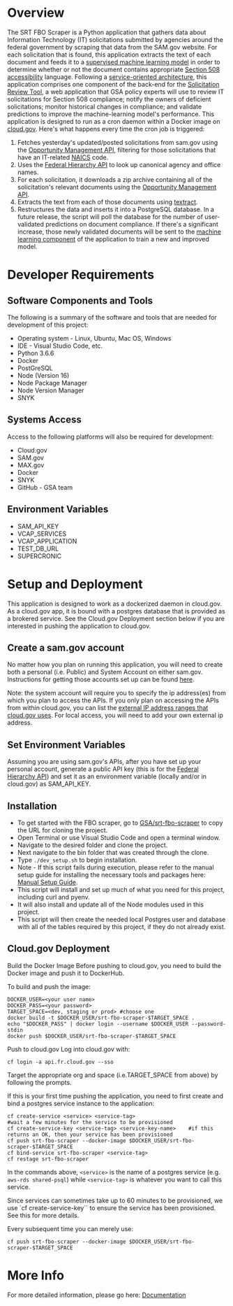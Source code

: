 # Overview 
The SRT FBO Scraper is a Python application that gathers data about Information Technology (IT) solicitations submitted by agencies around the federal government by scraping that data from the SAM.gov website. For each solicitation that is found, this application extracts the text of each document and feeds it to a [supervised machine learning model](https://github.com/GSA/srt-ml) in order to determine whether or not the document contains appropriate [Section 508 accessibility](https://www.section508.gov/) language. 
Following a [service-oriented architecture](https://en.wikipedia.org/wiki/Service-oriented_architecture), this application comprises one component of the back-end for the [Solicitation Review Tool](https://github.com/GSA/srt-ui), a web application that GSA policy experts will use to review IT solicitations for Section 508 compliance; notify the owners of deficient solicitations; monitor historical changes in compliance; and validate predictions to improve the machine-learning model's performance. 
This application is designed to run as a cron daemon within a Docker image on [cloud.gov](https://cloud.gov/). Here's what happens every time the cron job is triggered: 
1) Fetches yesterday's updated/posted solicitations from sam.gov using the [Opportunity Management API](https://open.gsa.gov/api/opportunities-api/#get-list-of-opportunities), filtering for those solicitations that have an IT-related [NAICS](https://www.census.gov/naics/) code.
2) Uses the [Federal Hierarchy API](https://open.gsa.gov/api/fh-public-api/) to look up canonical agency and office names. 
3) For each solicitation, it downloads a zip archive containing all of the solicitation's relevant documents using the [Opportunity Management API](https://open.gsa.gov/api/opportunities-api/#download-all-attachments-as-zip-for-an-opportunity). 
4) Extracts the text from each of those documents using [textract](https://github.com/deanmalmgren/textract). 
5) Restructures the data and inserts it into a PostgreSQL database. 
In a future release, the script will poll the database for the number of user-validated predictions on document compliance. If there's a significant increase, those newly validated documents will be sent to the [machine learning component](https://github.com/GSA/srt-ml) of the application to train a new and improved model. 
# Developer Requirements 
## Software Components and Tools 
The following is a summary of the software and tools that are needed for development of this project: 
* Operating system - Linux, Ubuntu, Mac OS, Windows 
* IDE - Visual Studio Code, etc. 
* Python 3.6.6
* Docker 
* PostGreSQL 
* Node (Version 16)
* Node Package Manager 
* Node Version Manager 
* SNYK 
## Systems Access 
Access to the following platforms will also be required for development: 
* Cloud.gov 
* SAM.gov 
* MAX.gov 
* Docker 
* SNYK 
* GitHub - GSA team 
## Environment Variables 
* SAM_API_KEY 
* VCAP_SERVICES
* VCAP_APPLICATION 
* TEST_DB_URL
* SUPERCRONIC 
# Setup and Deployment 
This application is designed to work as a dockerized daemon in cloud.gov. As a cloud.gov app, it is bound with a postgres database that is provided as a brokered service. See the Cloud.gov Deployment section below if you are interested in pushing the application to cloud.gov. 
## Create a sam.gov account
No matter how you plan on running this application, you will need to create both a personal (i.e. Public) and System Account on either sam.gov. Instructions for getting those accounts set up can be found [here](https://open.gsa.gov/api/opportunities-api/#getting-started). 

Note: the system account will require you to specify the ip address(es) from which you plan to access the APIs. If you only plan on accessing the APIs from within cloud.gov, you can list the [external IP address ranges that cloud.gov uses](https://cloud.gov/docs/apps/static-egress/#cloud-gov-egress-ranges). For local access, you will need to add your own external ip address. 
## Set Environment Variables 
Assuming you are using sam.gov's APIs, after you have set up your personal account, generate a public API key (this is for the [Federal Hierarchy API](https://open.gsa.gov/api/fh-public-api/)) and set it as an environment variable (locally and/or in cloud.gov) as SAM_API_KEY. 
## Installation
* To get started with the FBO scraper, go to [GSA/srt-fbo-scraper](https://github.com/GSA/srt-fbo-scraper) to copy the URL for cloning the project. 
* Open Terminal or use Visual Studio Code and open a terminal window. 
* Navigate to the desired folder and clone the project. 
* Next navigate to the bin folder that was created through the clone. 
* Type `./dev_setup.sh` to begin installation. 
* Note - If this script fails during execution, please refer to the manual setup guide for installing the necessary tools and packages here: [Manual Setup Guide](https://github.com/GSA/srt-fbo-scraper/blob/main/documentation/ManualSetupGuide.md).  
* This script will install and set up much of what you need for this project, including curl and pyenv. 
* It will also install and update all of the Node modules used in this project. 
* This script will then create the needed local Postgres user and database with all of the tables required by this project, if they do not already exist. 
## Cloud.gov Deployment
Build the Docker Image
Before pushing to cloud.gov, you need to build the Docker image and push it to DockerHub. 

To build and push the image: 
```
DOCKER_USER=<your user name>
DOCKER_PASS=<your password>
TARGET_SPACE=<dev, staging or prod> #choose one
docker build -t $DOCKER_USER/srt-fbo-scraper-$TARGET_SPACE . 
echo "$DOCKER_PASS" | docker login --username $DOCKER_USER --password-stdin    
docker push $DOCKER_USER/srt-fbo-scraper-$TARGET_SPACE 
```
Push to cloud.gov
Log into cloud.gov with: 

    cf login -a api.fr.cloud.gov --sso
Target the appropriate org and space (i.e.TARGET_SPACE from above) by following the prompts. 

If this is your first time pushing the application, you need to first create and bind a postgres service instance to the application: 
```
cf create-service <service> <service-tag>
#wait a few minutes for the service to be provisioned
cf create-service-key <service-tag> <service-key-name>    #if this returns an OK, then your service has been provisioned  
cf push srt-fbo-scraper --docker-image $DOCKER_USER/srt-fbo-scraper-$TARGET_SPACE
cf bind-service srt-fbo-scraper <service-tag>  
cf restage srt-fbo-scraper
```
In the commands above, `<service>` is the name of a postgres service (e.g. `aws-rds shared-psql`) while `<service-tag>` is whatever you want to call this service. 

Since services can sometimes take up to 60 minutes to be provisioned, we use `cf create-service-key`` to ensure the service has been provisioned. See this for more details. 

Every subsequent time you can merely use: 
```
cf push srt-fbo-scraper --docker-image $DOCKER_USER/srt-fbo-scraper-$TARGET_SPACE 
```
# More Info  
For more detailed information, please go here: [Documentation](https://github.com/GSA/srt-fbo-scraper/tree/main/documentation)
